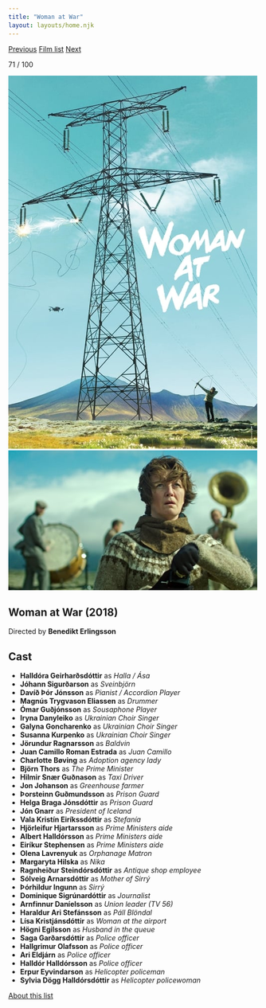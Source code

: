 ```yaml
---
title: "Woman at War"
layout: layouts/home.njk
---
```


<nav class="films">
  <a class="prev" href="../cest-la-vie">Previous</a>
  <a href="../">Film list</a>
  <a class="next" href="../sink-or-swim">Next</a>
</nav>

<p>71 / 100</p>

<article class="film">
  <div class="backdrop-and-poster">
    <img class="poster" src="../films/posters/woman-at-war.jpg" alt="">
    <img class="backdrop" src="../films/backdrops/woman-at-war.jpg" alt="">
  </div>

  <h1>Woman at War (2018)</h1>

  <p class="director">
    Directed by <strong>Benedikt Erlingsson</strong>
  </p>


  <h2>
    Cast
  </h2>
  <ul>
    <li><strong>Halldóra Geirharðsdóttir</strong> as <em>Halla / Ása</em></li>
<li><strong>Jóhann Sigurðarson</strong> as <em>Sveinbjörn</em></li>
<li><strong>Davíð Þór Jónsson</strong> as <em>Pianist / Accordion Player</em></li>
<li><strong>Magnús Trygvason Eliassen</strong> as <em>Drummer</em></li>
<li><strong>Ómar Guðjónsson</strong> as <em>Sousaphone Player</em></li>
<li><strong>Iryna Danyleiko</strong> as <em>Ukrainian Choir Singer</em></li>
<li><strong>Galyna Goncharenko</strong> as <em>Ukrainian Choir Singer</em></li>
<li><strong>Susanna Kurpenko</strong> as <em>Ukrainian Choir Singer</em></li>
<li><strong>Jörundur Ragnarsson</strong> as <em>Baldvin</em></li>
<li><strong>Juan Camillo Roman Estrada</strong> as <em>Juan Camillo</em></li>
<li><strong>Charlotte Bøving</strong> as <em>Adoption agency lady</em></li>
<li><strong>Björn Thors</strong> as <em>The Prime Minister</em></li>
<li><strong>Hilmir Snær Guðnason</strong> as <em>Taxi Driver</em></li>
<li><strong>Jon Johanson</strong> as <em>Greenhouse farmer</em></li>
<li><strong>Þorsteinn Guðmundsson</strong> as <em>Prison Guard</em></li>
<li><strong>Helga Braga Jónsdóttir</strong> as <em>Prison Guard</em></li>
<li><strong>Jón Gnarr</strong> as <em>President of Iceland</em></li>
<li><strong>Vala Kristín Eiríkssdóttir</strong> as <em>Stefanía</em></li>
<li><strong>Hjörleifur Hjartarsson</strong> as <em>Prime Ministers aide</em></li>
<li><strong>Albert Halldórsson</strong> as <em>Prime Ministers aide</em></li>
<li><strong>Eiríkur Stephensen</strong> as <em>Prime Ministers aide</em></li>
<li><strong>Olena Lavrenyuk</strong> as <em>Orphanage Matron</em></li>
<li><strong>Margaryta Hilska</strong> as <em>Nika</em></li>
<li><strong>Ragnheiður Steindórsdóttir</strong> as <em>Antique shop employee</em></li>
<li><strong>Sólveig Arnarsdóttir</strong> as <em>Mother of Sirrý</em></li>
<li><strong>Þórhildur Ingunn</strong> as <em>Sirrý</em></li>
<li><strong>Dominique Sigrúnardóttir</strong> as <em>Journalist</em></li>
<li><strong>Arnfinnur Daníelsson</strong> as <em>Union leader (TV 56)</em></li>
<li><strong>Haraldur Ari Stefánsson</strong> as <em>Páll Blöndal</em></li>
<li><strong>Lísa Kristjánsdóttir</strong> as <em>Woman at the airport</em></li>
<li><strong>Högni Egilsson</strong> as <em>Husband in the queue</em></li>
<li><strong>Saga Garðarsdóttir</strong> as <em>Police officer</em></li>
<li><strong>Hallgrimur Olafsson</strong> as <em>Police officer</em></li>
<li><strong>Ari Eldjárn</strong> as <em>Police officer</em></li>
<li><strong>Halldór Halldórsson</strong> as <em>Police officer</em></li>
<li><strong>Erpur Eyvindarson</strong> as <em>Helicopter policeman</em></li>
<li><strong>Sylvia Dögg Halldórsdóttir</strong> as <em>Helicopter policewoman</em></li>
  </ul>
</article>
<footer>
  <a href="../about">About this list</a>
</footer>
